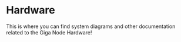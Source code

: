 # Hardware 

This is where you can find system diagrams and other documentation related to the Giga Node Hardware!
